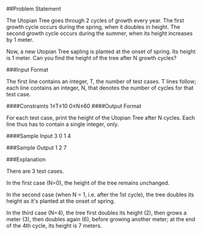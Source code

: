 ##Problem Statement

The Utopian Tree goes through 2 cycles of growth every year. The first growth cycle occurs during the spring, when it doubles in height. The second growth cycle occurs during the summer, when its height increases by 1 meter.

Now, a new Utopian Tree sapling is planted at the onset of spring. Its height is 1 meter. Can you find the height of the tree after N growth cycles?

###Input Format

The first line contains an integer, T, the number of test cases.
T lines follow; each line contains an integer, N, that denotes the number of cycles for that test case.

####Constraints
1≤T≤10
0≤N≤60
####Output Format

For each test case, print the height of the Utopian Tree after N cycles. Each line thus has to contain a single integer, only.

####Sample Input
3
0
1
4

###Sample Output
1
2
7

###Explanation

There are 3 test cases.

In the first case (N=0), the height of the tree remains unchanged.

In the second case (when N = 1, i.e. after the 1st cycle), the tree doubles its height as it's planted at the onset of spring.

In the third case (N=4), the tree first doubles its height (2), then grows a meter (3), then doubles again (6), before growing another meter; at the end of the 4th cycle, its height is 7 meters.
